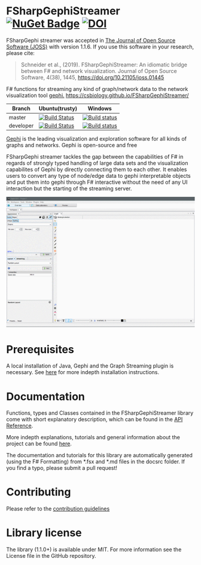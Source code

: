 FSharpGephiStreamer [![NuGet Badge](https://buildstats.info/nuget/FSharpGephiStreamer)](https://www.nuget.org/packages/FSharpGephiStreamer/) [![DOI](http://joss.theoj.org/papers/10.21105/joss.01445/status.svg)](https://doi.org/10.21105/joss.01445)
===================


FSharpGephi streamer was accepted in [The Journal of Open Source Software (JOSS)](http://joss.theoj.org/papers/353e97af96ed27c448d32501fda34aed#) with version 1.1.6. If you use this software in your research, please cite:

> Schneider et al., (2019). FSharpGephiStreamer: An idiomatic bridge between F# and network visualization. Journal of Open Source Software, 4(38), 1445, https://doi.org/10.21105/joss.01445


F# functions for streaming any kind of graph/network data to the network visualization tool [gephi.](https://gephi.org/) <https://csbiology.github.io/FSharpGephiStreamer/>

|Branch|Ubuntu(trusty)|Windows|
|---|---|---|
| master | [![Build Status](https://travis-ci.com/CSBiology/FSharpGephiStreamer.svg?branch=master)](https://travis-ci.com/CSBiology/FSharpGephiStreamer) | [![Build status](https://ci.appveyor.com/api/projects/status/vlv4xd9i20lli5ob/branch/master?svg=true)](https://ci.appveyor.com/project/kMutagene/fsharpgephistreamer/branch/master) |
| developer | [![Build Status](https://travis-ci.com/CSBiology/FSharpGephiStreamer.svg?branch=developer)](https://travis-ci.com/CSBiology/FSharpGephiStreamer) | [![Build status](https://ci.appveyor.com/api/projects/status/vlv4xd9i20lli5ob/branch/master?svg=true)](https://ci.appveyor.com/project/kMutagene/fsharpgephistreamer/branch/developer) |


[Gephi](https://gephi.org/) is the leading visualization and exploration software for all kinds of graphs and networks. Gephi is open-source and free

FSharpGephi streamer tackles the gap between the capabilities of F# in regards of strongly typed handling of large data sets and the visualization capabilites 
of Gephi by directly connecting them to each other. It enables users to convert any type of node/edge data to gephi interpretable objects and put them into gephi through F# interactive 
without the need of any UI interaction but the starting of the streaming server.

![Demo](./docsrc/files/img/gephiStreamingDemo.gif)

Prerequisites
=============

A local installation of Java, Gephi and the Graph Streaming plugin is necessary. See [here](https://csbiology.github.io/FSharpGephiStreamer/InstallationInstructions.html) for more indepth installation instructions.

Documentation
=============

Functions, types and Classes contained in the FSharpGephiStreamer library come with short explanatory description, which can be found in the [API Reference](http://CSBiology.github.io/FSharpGephiStreamer/reference/index.html).

More indepth explanations, tutorials and general information about the project can be found [here](http://CSBiology.github.io/FSharpGephiStreamer/).

The documentation and tutorials for this library are automatically generated (using the F# Formatting) from *.fsx and *.md files in the docsrc folder. If you find a typo, please submit a pull request!

Contributing
============

Please refer to the [contribution guidelines](.github/CONTRIBUTING.md)

Library license
===============

The library (1.1.0+) is available under MIT. For more information see the License file in the GitHub repository.